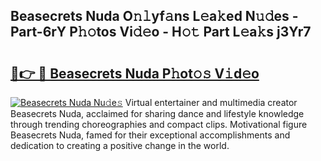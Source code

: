 ## Beasecrets Nuda O𝚗𝚕yf𝚊ns L𝚎a𝚔ed N𝚞𝚍es - Part-6rY P𝚑𝚘tos Vi𝚍𝚎o - H𝚘𝚝 Part L𝚎a𝚔s j3Yr7

# <h2><a href="http://kf49ui.oniu.top/?m=Beasecrets+Nuda">🔗👉 🔴 Beasecrets Nuda P𝚑ot𝚘𝚜 V𝚒d𝚎o</a></h2>

[![Beasecrets Nuda Nu𝚍e𝚜](https://i.imgur.com/0qMVB7G.gif)](http://kf49ui.oniu.top/?m=Beasecrets+Nuda)
Virtual entertainer and multimedia creator Beasecrets Nuda, acclaimed for sharing dance and lifestyle knowledge through trending choreographies and compact clips. Motivational figure Beasecrets Nuda, famed for their exceptional accomplishments and dedication to creating a positive change in the world.  
